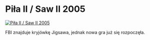 Piła II / Saw II 2005 
=============
[![Piła II / Saw II 2005 ](http://vidos.pl/images/player.gif)](http://vidos.pl/pila-ii-saw-ii-2005)

 FBI znajduje kryjówkę Jigsawa, jednak nowa gra już się rozpoczęła.
